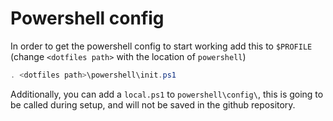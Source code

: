 # Powershell config
In order to get the powershell config to start working add this to `$PROFILE`
(change `<dotfiles path>` with the location of `powershell`)
```ps1
. <dotfiles path>\powershell\init.ps1
```
Additionally, you can add a `local.ps1` to `powershell\config\`, this is going to be called during setup, and will not be saved in the github repository.

